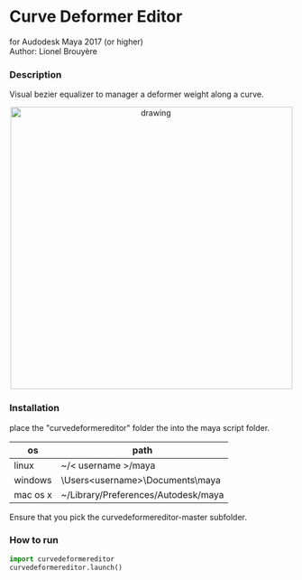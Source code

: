 # Curve Deformer Editor
for Audodesk Maya 2017 (or higher)  
Author: Lionel Brouyère

### Description  
Visual bezier equalizer to manager a deformer weight along a curve.
<center>
<img src="https://raw.githubusercontent.com/luckylyk/curveweighteditor/master/curveweighteditor.gif" alt="drawing" align="center" width="500"/></center>  
  
### Installation  
place the "curvedeformereditor" folder the into the maya script folder.

| os       | path                                          |
| ------   | ------                                        |
| linux    | ~/< username >/maya                           |
| windows  | \Users\<username>\Documents\maya              |
| mac os x | ~<username>/Library/Preferences/Autodesk/maya |

Ensure that you pick the curvedeformereditor-master subfolder.


### How to run
```python
import curvedeformereditor
curvedeformereditor.launch()
```
